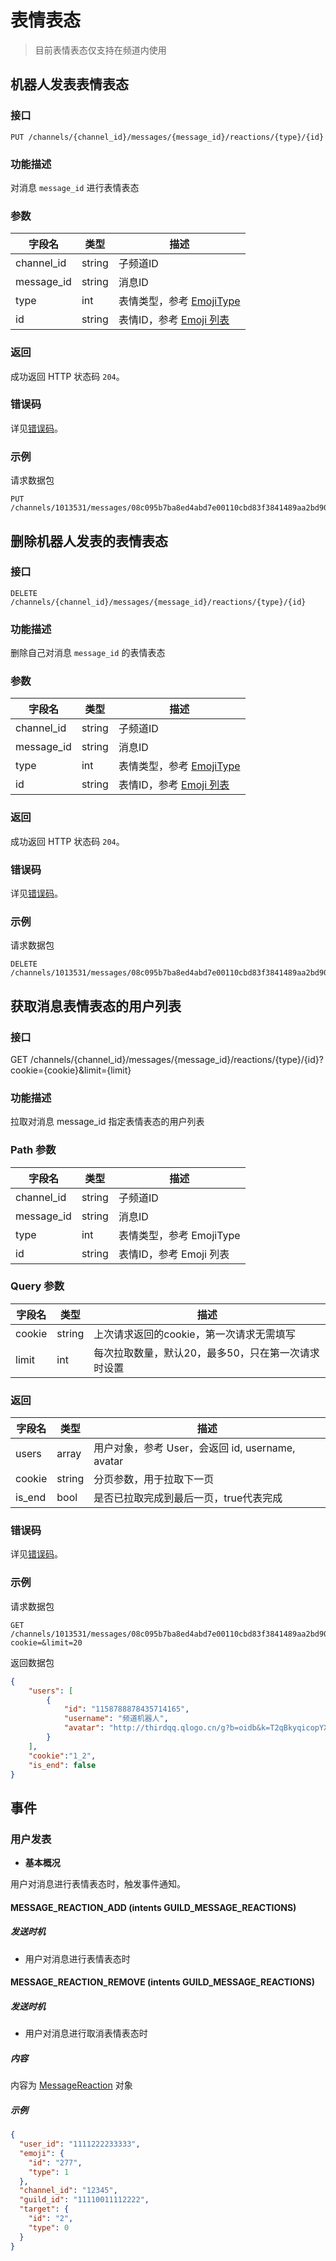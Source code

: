 # 表情表态

> 目前表情表态仅支持在频道内使用

## 机器人发表表情表态

### 接口

```http
PUT /channels/{channel_id}/messages/{message_id}/reactions/{type}/{id}
```

### 功能描述

对消息 `message_id` 进行表情表态

### 参数

| 字段名     | 类型   | 描述                                                      |
| ---------- | ------ | --------------------------------------------------------- |
| channel_id | string | 子频道ID                                                  |
| message_id | string | 消息ID                                                    |
| type       | int    | 表情类型，参考 [EmojiType](../../../openapi/emoji/model.md#EmojiType)   |
| id         | string | 表情ID，参考 [Emoji 列表](../../../openapi/emoji/model.md#Emoji%20列表) |


### 返回

成功返回 HTTP 状态码 `204`。

### 错误码

详见[错误码](../../../openapi/error/error.md)。

### 示例

请求数据包

```http
PUT /channels/1013531/messages/08c095b7ba8ed4abd7e00110cbd83f3841489aa2bd9006/reactions/1/203
```

## 删除机器人发表的表情表态

### 接口

```http
DELETE /channels/{channel_id}/messages/{message_id}/reactions/{type}/{id}
```

### 功能描述

删除自己对消息 `message_id` 的表情表态

### 参数

| 字段名     | 类型   | 描述                                                      |
| ---------- | ------ | --------------------------------------------------------- |
| channel_id | string | 子频道ID                                                  |
| message_id | string | 消息ID                                                    |
| type       | int    | 表情类型，参考 [EmojiType](../../../openapi/emoji/model.md#EmojiType)   |
| id         | string | 表情ID，参考 [Emoji 列表](../../../openapi/emoji/model.md#Emoji%20列表) |


### 返回

成功返回 HTTP 状态码 `204`。

### 错误码

详见[错误码](../../../openapi/error/error.md)。

### 示例

请求数据包

```http
DELETE /channels/1013531/messages/08c095b7ba8ed4abd7e00110cbd83f3841489aa2bd9006/reactions/1/203
```

## 获取消息表情表态的用户列表

### 接口
GET /channels/{channel_id}/messages/{message_id}/reactions/{type}/{id}?cookie={cookie}&limit={limit}

### 功能描述
拉取对消息 message_id 指定表情表态的用户列表

### Path 参数
|字段名	|类型	|描述|
| ------- | ------ | ----- |
|channel_id	|string	|子频道ID|
|message_id	|string	|消息ID|
|type	|int|	表情类型，参考 EmojiType|
|id	|string	|表情ID，参考 Emoji 列表|

### Query 参数
|字段名|	类型|	描述|
| ---- | ---- | ---- |
|cookie	|string	|上次请求返回的cookie，第一次请求无需填写|
|limit	|int|	每次拉取数量，默认20，最多50，只在第一次请求时设置|

### 返回
|字段名	|类型	|描述|
| ---- | ---- | ---- |
|users	|array	|用户对象，参考 User，会返回 id, username, avatar|
|cookie	|string	|分页参数，用于拉取下一页|
|is_end	|bool	|是否已拉取完成到最后一页，true代表完成|

### 错误码
详见[错误码](../../../openapi/error/error.md)。

### 示例
请求数据包
```http
GET /channels/1013531/messages/08c095b7ba8ed4abd7e00110cbd83f3841489aa2bd9006/reactions/1/203?cookie=&limit=20
```

返回数据包
```json
{
    "users": [
        {
            "id": "1158788878435714165",
            "username": "频道机器人",
            "avatar": "http://thirdqq.qlogo.cn/g?b=oidb&k=T2qBkyqicopYXA5mn0lBkqA&s=0&t=1635736336"
        }
    ],
    "cookie":"1_2",
    "is_end": false
}
```

## 事件

### 用户发表

- **基本概况**

用户对消息进行表情表态时，触发事件通知。

#### MESSAGE_REACTION_ADD (intents GUILD_MESSAGE_REACTIONS)

##### 发送时机

- 用户对消息进行表情表态时

#### MESSAGE_REACTION_REMOVE (intents GUILD_MESSAGE_REACTIONS)

##### 发送时机

- 用户对消息进行取消表情表态时

##### 内容

内容为 [MessageReaction](../../../openapi/reaction/model.md#MessageReaction) 对象

##### 示例

```json
{
  "user_id": "1111222233333",
  "emoji": {
    "id": "277",
    "type": 1
  },
  "channel_id": "12345",
  "guild_id": "11110011112222",
  "target": {
    "id": "2",
    "type": 0
  }
}
```

